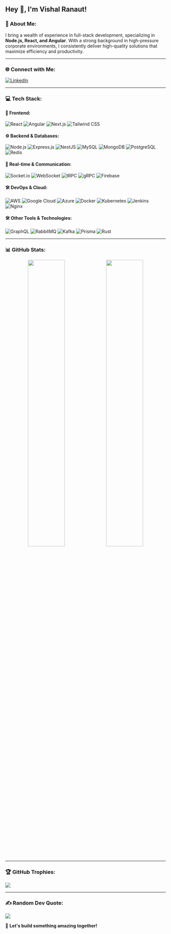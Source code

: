 ## Hey 👋, I'm Vishal Ranaut!  

### 💫 About Me:
I bring a wealth of experience in full-stack development, specializing in **Node.js, React, and Angular**. With a strong background in high-pressure corporate environments, I consistently deliver high-quality solutions that maximize efficiency and productivity.

---

### 🌐 Connect with Me:
[![LinkedIn](https://img.shields.io/badge/LinkedIn-%230077B5.svg?logo=linkedin&logoColor=white)](https://www.linkedin.com/in/vishal-ranaut/)  

---

### 💻 Tech Stack:

#### 🚀 Frontend:
![React](https://img.shields.io/badge/React-20232A?style=for-the-badge&logo=react&logoColor=61DAFB)
![Angular](https://img.shields.io/badge/Angular-DD0031?style=for-the-badge&logo=angular&logoColor=white)
![Next.js](https://img.shields.io/badge/Next.js-000000?style=for-the-badge&logo=nextdotjs&logoColor=white)
![Tailwind CSS](https://img.shields.io/badge/TailwindCSS-38B2AC?style=for-the-badge&logo=tailwind-css&logoColor=white)

#### ⚙️ Backend & Databases:
![Node.js](https://img.shields.io/badge/Node.js-43853D?style=for-the-badge&logo=node.js&logoColor=white)
![Express.js](https://img.shields.io/badge/Express.js-000000?style=for-the-badge&logo=express&logoColor=white)
![NestJS](https://img.shields.io/badge/NestJS-E0234E?style=for-the-badge&logo=nestjs&logoColor=white)
![MySQL](https://img.shields.io/badge/MySQL-005C84?style=for-the-badge&logo=mysql&logoColor=white)
![MongoDB](https://img.shields.io/badge/MongoDB-4EA94B?style=for-the-badge&logo=mongodb&logoColor=white)
![PostgreSQL](https://img.shields.io/badge/PostgreSQL-316192?style=for-the-badge&logo=postgresql&logoColor=white)
![Redis](https://img.shields.io/badge/Redis-DC382D?style=for-the-badge&logo=redis&logoColor=white)

#### 🔄 Real-time & Communication:
![Socket.io](https://img.shields.io/badge/Socket.io-010101?style=for-the-badge&logo=socket.io&logoColor=white)
![WebSocket](https://img.shields.io/badge/WebSocket-4353FF?style=for-the-badge&logo=websocket&logoColor=white)
![tRPC](https://img.shields.io/badge/tRPC-2596BE?style=for-the-badge&logo=trpc&logoColor=white)
![gRPC](https://img.shields.io/badge/gRPC-244c5a?style=for-the-badge&logo=grpc&logoColor=white)
![Firebase](https://img.shields.io/badge/Firebase-FFCA28?style=for-the-badge&logo=firebase&logoColor=black)

#### 🛠 DevOps & Cloud:
![AWS](https://img.shields.io/badge/AWS-232F3E?style=for-the-badge&logo=amazon-aws&logoColor=white)
![Google Cloud](https://img.shields.io/badge/Google%20Cloud-4285F4?style=for-the-badge&logo=google-cloud&logoColor=white)
![Azure](https://img.shields.io/badge/Microsoft%20Azure-0078D4?style=for-the-badge&logo=microsoft-azure&logoColor=white)
![Docker](https://img.shields.io/badge/Docker-2496ED?style=for-the-badge&logo=docker&logoColor=white)
![Kubernetes](https://img.shields.io/badge/Kubernetes-326CE5?style=for-the-badge&logo=kubernetes&logoColor=white)
![Jenkins](https://img.shields.io/badge/Jenkins-D24939?style=for-the-badge&logo=jenkins&logoColor=white)
![Nginx](https://img.shields.io/badge/Nginx-009639?style=for-the-badge&logo=nginx&logoColor=white)

#### 🛠 Other Tools & Technologies:
![GraphQL](https://img.shields.io/badge/GraphQL-E10098?style=for-the-badge&logo=graphql&logoColor=white)
![RabbitMQ](https://img.shields.io/badge/RabbitMQ-FF6600?style=for-the-badge&logo=rabbitmq&logoColor=white)
![Kafka](https://img.shields.io/badge/Apache%20Kafka-231F20?style=for-the-badge&logo=apache-kafka&logoColor=white)
![Prisma](https://img.shields.io/badge/Prisma-2D3748?style=for-the-badge&logo=prisma&logoColor=white)
![Rust](https://img.shields.io/badge/Rust-000000?style=for-the-badge&logo=rust&logoColor=white)

---

### 📊 GitHub Stats:
<div align="center">
  <img src="https://github-readme-streak-stats.herokuapp.com/?user=vishalranaut&theme=github_dark&hide_border=false" width="48%" />
  <img src="https://github-readme-stats.vercel.app/api/top-langs/?username=vishalranaut&theme=github_dark&hide_border=false&include_all_commits=false&count_private=false&layout=compact" width="48%" />
</div>

---

### 🏆 GitHub Trophies:
![](https://github-profile-trophy.vercel.app/?username=vishalranaut&theme=react&no-frame=false&no-bg=true&margin-w=4)

---

### ✍️ Random Dev Quote:
![](https://quotes-github-readme.vercel.app/api?type=horizontal&theme=dark)


🚀 **Let's build something amazing together!**
